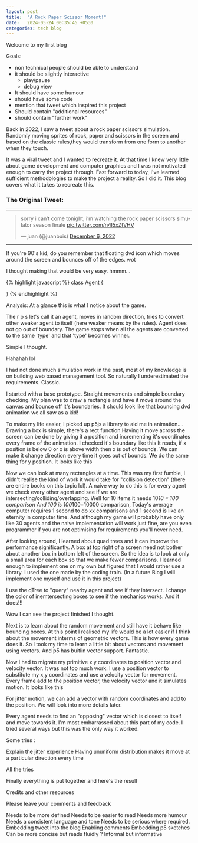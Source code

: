 ```yaml
---
layout: post
title:  "A Rock Paper Scissor Moment!"
date:   2024-05-24 00:35:45 +0530
categories: tech blog
---
```

Welcome to my first blog

Goals:
  - non technical people should be able to understand
  - it should be slightly interactive
    - play/pause
    - debug view
  - It should have some humour
  - should have some code
  - mention that tweet which inspired this project
  - Should contain "additional resources" 
  - should contain "further work"


Back in 2022, I saw a tweet about a rock paper scissors simulation. Randomly moving sprites of rock, paper and scissors in the screen and based on the classic rules,they would transform from one form to another when they touch. 

It was a viral tweet and I wanted to recreate it. At that time I knew very little about game development and computer graphics and I was not motivated enough to carry the project through. Fast forward to today, I've learned sufficient methodologies to make the project a reality. 
So I did it. This blog covers what it takes to recreate this.

### The Original Tweet: 

---

<!-- <iframe style="border: 0px; width: 600px; height: 600px;" src="https://editor.p5js.org/ybcs/full/f5AdX-O1t">
</iframe> -->


<blockquote class="twitter-tweet"><p lang="en" dir="ltr">sorry i can’t come tonight, i’m watching the rock paper scissors simulator season finale <a href="https://t.co/n4l5xZtVHV">pic.twitter.com/n4l5xZtVHV</a></p>&mdash; juan (@juanbuis) <a href="https://twitter.com/juanbuis/status/1600155605112496129?ref_src=twsrc%5Etfw">December 6, 2022</a></blockquote> 
<script async src="https://platform.twitter.com/widgets.js" charset="utf-8"></script>

---

If you're 90's kid, do you remember that floating dvd icon which moves around the screen and bounces off of the edges. wot

I thought making that would be very easy. hmmm...




{% highlight javascript %}
class Agent {

}
{% endhighlight %}




Analysis: 
At a glance this is what I notice about the game.

The r p s let's call it an agent, moves in random direction, tries to convert other weaker agent to itself (here weaker means by the rules). Agent does not go out of boundary. The game stops when all the agents are converted to the same 'type' and that 'type'  becomes winner.

Simple I thought. 

Hahahah lol 

I had not done much simulation work in the past, most of my knowledge is on building web based management tool. So naturally I underestimated the requirements. Classic. 

I started with a base prototype. Straight movements and simple boundary checking. My plan was to draw a rectangle and have it move around the canvas and bounce off it's boundaries. It should look like that bouncing dvd animation we all saw as a kid! 

To make my life easier, I picked up p5js a library to aid me in animation.... Drawing a box is simple, there's a rect function.Having it move across the screen can be done by giving it a position and incrementing it's coordinates every frame of the animation. 
I checked it's boundary like this 
It reads, if x position is below 0 or x is above width then x is out of bounds. We can make it change direction every time it goes out of bounds. We do the same thing for y position. 
It looks like this 

Now we can look at many rectangles at a time. This was my first fumble, I didn't realise the kind of work it would take for "collision detection" (there are entire books on this topic lol). 
A naive way to do this is for every agent we check every other agent and see if we are intersecting/colliding/overlapping.
Well for 10 items it needs 10*10 = 100 comparison
And 100 is 100*100=10000 comparison, 
Today's average computer requires 1 second to do xx comparisons and 1 second is like an eternity in computer time. 
And although my game will probably have only like 30 agents and the naive implementation will work just fine, are you even programmer if you are not optimising for requirements you'll never need. 

After looking around, I learned about quad trees and it can improve the performance significantly. A box at top right of a screen need not bother about another box in bottom left of the screen. So the idea is to look at only a small area for each box so that we make fewer comparisons. 
I learned enough to implement one on my own but figured that I would rather use a library. I used the one made by the coding train. (In a future Blog I will implement one myself and use it in this project)

I use the qTree to "query" nearby agent and see if they intersect. I change the color of inemtersecting boxes to see if the mechanics works. And it does!!! 

Wow I can see the project finished I thought.

Next is to learn about the random movement and still have it behave like bouncing boxes. At this point I realised my life would be a lot easier if I think about the movement interms of geometric vectors. This is how every game does it. So I took my time to learn a little bit about vectors and movement using vectors. And p5 has buitlin vector support. Fantastic. 

Now I had to migrate my primitive x y coordinates to position vector and velocity vector. It was not too much work. I use a position vector to substitute my x,y coordinates and use a velocity vector for movement. Every frame add to the position vector, the velocity vector and it simulates motion. It looks like this 


For jitter motion, we can add a vector with random coordinates and add to the position. We will look into more details later.

Every agent needs to find an "opposing" vector which is closest to itself and move towards it. I'm most embarrassed about this part of my code. I tried several ways but this was the only way it worked.

Some tries : 

Explain the jitter experience
Having ununiform distribution makes it move at a particular direction every time 

All the tries 

Finally everything is put together and here's the result 



Credits and other resources 

Please leave your comments and feedback 




Needs to be more defined 
Needs to be easier to read 
Needs more humour 
Needs a consistent language and tone 
Needs to be serious where required. 
Embedding tweet into the blog 
Enabling comments 
Embedding p5 sketches
Can be more concise but reads fluidly ? 
Informal but informative 






